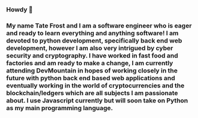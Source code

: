### Howdy 👋

### My name Tate Frost and I am a software engineer who is eager and ready to learn everything and anything software! I am devoted to python development, specifically back end web development, however I am also very intrigued by cyber security and cryptography. I have worked in fast food and factories and am ready to make a change, I am currently attending DevMountain in hopes of working closely in the future with python back end based web applications and eventually working in the world of cryptocurrencies and the blockchain/ledgers which are all subjects I am passionate about. I use Javascript currently but will soon take on Python as my main programming language.

<!--
**tatefrost/tatefrost** is a ✨ _special_ ✨ repository because its `README.md` (this file) appears on your GitHub profile.

Here are some ideas to get you started:

- 🔭 I’m currently working on ...
- 🌱 I’m currently learning ...
- 👯 I’m looking to collaborate on ...
- 🤔 I’m looking for help with ...
- 💬 Ask me about ...
- 📫 How to reach me: ...
- 😄 Pronouns: ...
- ⚡ Fun fact: ...
-->
